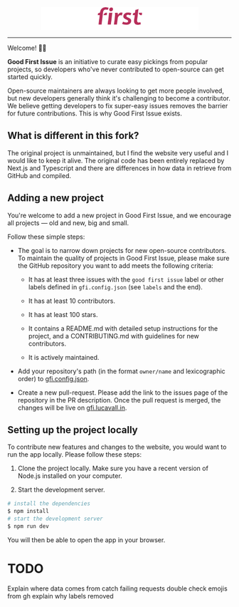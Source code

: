 <p align="center">
  <img src="public/gfi.png" width="355" height="51"/>
</p>

---

Welcome! 👋🏼

**Good First Issue** is an initiative to curate easy pickings from popular projects, so developers who've never contributed to open-source can get started quickly.

Open-source maintainers are always looking to get more people involved, but new developers generally think it's challenging to become a contributor. We believe getting developers to fix super-easy issues removes the barrier for future contributions. This is why Good First Issue exists.

## What is different in this fork?
The original project is unmaintained, but I find the website very useful and I would like to keep it alive.
The original code has been entirely replaced by Next.js and Typescript and there are differences in how data in retrieve from GitHub and compiled.

## Adding a new project

You're welcome to add a new project in Good First Issue, and we encourage all projects &mdash; old and new, big and small.

Follow these simple steps:

- The goal is to narrow down projects for new open-source contributors. To maintain the quality of projects in Good First Issue, please make sure the GitHub repository you want to add meets the following criteria:

  - It has at least three issues with the `good first issue` label or other labels defined in `gfi.config.json` (see `labels` and the end).

  - It has at least 10 contributors.

  - It has at least 100 stars.

  - It contains a README.md with detailed setup instructions for the project, and a CONTRIBUTING.md with guidelines for new contributors.

  - It is actively maintained.

- Add your repository's path (in the format `owner/name` and lexicographic order) to [gfi.config.json](gfi.config.json).

- Create a new pull-request. Please add the link to the issues page of the repository in the PR description. Once the pull request is merged, the changes will be live on [gfi.lucavall.in](https://gfi.lucavall.in/).

## Setting up the project locally

To contribute new features and changes to the website, you would want to run the app locally. Please follow these steps:

1. Clone the project locally. Make sure you have a recent version of Node.js installed on your computer.

2. Start the development server.

```bash
# install the dependencies
$ npm install
# start the development server
$ npm run dev
```

You will then be able to open the app in your browser.

# TODO
Explain where data comes from
catch failing requests
double check emojis from gh
explain why labels removed
